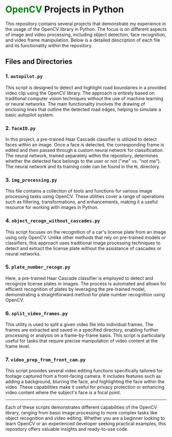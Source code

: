 # <span style="color:green">OpenCV</span> Projects in Python

This repository contains several projects that demonstrate my experience in the usage of the OpenCV library in Python. The focus is on different aspects of image and video processing, including object detection, face recognition, and video frame manipulation. Below is a detailed description of each file and its functionality within the repository.

## Files and Directories

### 1. `autopilot.py`
This script is designed to detect and highlight road boundaries in a provided video clip using the OpenCV library. The approach is entirely based on traditional computer vision techniques without the use of machine learning or neural networks. The main functionality involves the drawing of enclosing lines that outline the detected road edges, helping to simulate a basic autopilot system.

### 2. `faceID.py`
In this project, a pre-trained Haar Cascade classifier is utilized to detect faces within an image. Once a face is detected, the corresponding frame is edited and then passed through a custom neural network for classification. The neural network, trained separately within the repository, determines whether the detected face belongs to the user or not ("me" vs. "not me"). The neural network and its training code can be found in the `ML` directory.

### 3. `img_processing.py`
This file contains a collection of tools and functions for various image processing tasks using OpenCV. These utilities cover a range of operations such as filtering, transformations, and enhancements, making it a useful resource for working with images in Python.

### 4. `object_recogn_without_cascades.py`
This script focuses on the recognition of a car's license plate from an image using only OpenCV. Unlike other methods that rely on pre-trained models or classifiers, this approach uses traditional image processing techniques to detect and extract the license plate without the assistance of cascades or neural networks.

### 5. `plate_number_recogn.py`
Here, a pre-trained Haar Cascade classifier is employed to detect and recognize license plates in images. The process is automated and allows for efficient recognition of plates by leveraging the pre-trained model, demonstrating a straightforward method for plate number recognition using OpenCV.

### 6. `split_video_frames.py`
This utility is used to split a given video file into individual frames. The frames are extracted and saved in a specified directory, enabling further processing or analysis on a frame-by-frame basis. This script is particularly useful for tasks that require precise manipulation of video content at the frame level.

### 7. `video_prep_from_front_cam.py`
This script provides several video editing functions specifically tailored for footage captured from a front-facing camera. It includes features such as adding a background, blurring the face, and highlighting the face within the video. These capabilities make it useful for privacy protection or enhancing video content where the subject's face is a focal point.

---

Each of these scripts demonstrates different capabilities of the OpenCV library, ranging from basic image processing to more complex tasks like object recognition and video editing. Whether you are a beginner looking to learn OpenCV or an experienced developer seeking practical examples, this repository offers valuable insights and ready-to-use code.
